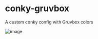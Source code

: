 # conky-gruvbox
A custom conky config with Gruvbox colors

![image](https://github.com/user-attachments/assets/8e6a4959-2fd4-4323-a87f-39dd417baf18)
